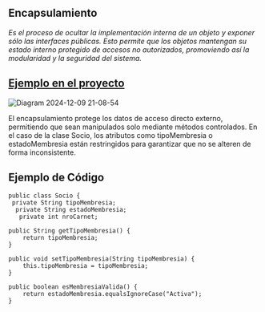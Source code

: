 ## Encapsulamiento

_Es el proceso de ocultar la implementación interna de un objeto y
exponer sólo las interfaces públicas. Esto permite que los objetos mantengan su
estado interno protegido de accesos no autorizados, promoviendo así la
modularidad y la seguridad del sistema._
## [Ejemplo en el proyecto](https://drive.google.com/file/d/1iHdcDIU4UgNZRD_gbzUpHE1SFrcYUZyB/view?usp=sharing)
![Diagram 2024-12-09 21-08-54](https://github.com/user-attachments/assets/bc309dad-36a7-473a-ae47-fa5e9bf64d97)

El encapsulamiento protege los datos de acceso directo externo, permitiendo que sean manipulados solo mediante métodos controlados.
En el caso de la clase Socio, los atributos como tipoMembresia o estadoMembresia están restringidos para garantizar que no se alteren
de forma inconsistente.

## Ejemplo de Código
    public class Socio {
     private String tipoMembresia;
      private String estadoMembresia;
       private int nroCarnet;

    public String getTipoMembresia() {
        return tipoMembresia;
    }

    public void setTipoMembresia(String tipoMembresia) {
        this.tipoMembresia = tipoMembresia;
    }

    public boolean esMembresiaValida() {
        return estadoMembresia.equalsIgnoreCase("Activa");
    }

